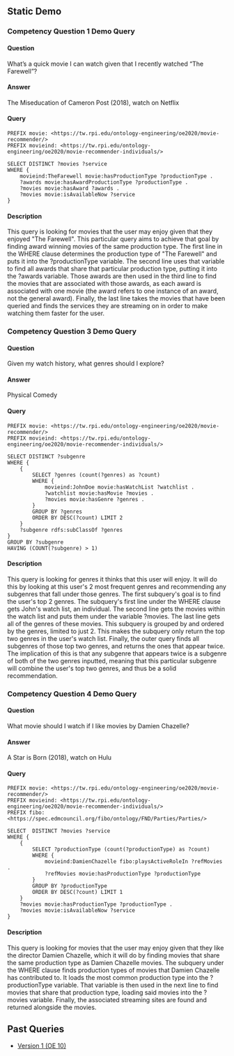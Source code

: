 ---
---

## Static Demo

### Competency Question 1 Demo Query

#### Question
What’s a quick movie I can watch given that I recently watched “The Farewell”?

#### Answer
The Miseducation of Cameron Post (2018), watch on Netflix

#### Query
```sparql
PREFIX movie: <https://tw.rpi.edu/ontology-engineering/oe2020/movie-recommender/>
PREFIX movieind: <https://tw.rpi.edu/ontology-engineering/oe2020/movie-recommender-individuals/>

SELECT DISTINCT ?movies ?service
WHERE {
	movieind:TheFarewell movie:hasProductionType ?productionType .
	?awards movie:hasAwardProductionType ?productionType .
    ?movies movie:hasAward ?awards .
	?movies movie:isAvailableNow ?service  
}
```

#### Description
This query is looking for movies that the user may enjoy given that they enjoyed "The Farewell". This particular query aims to achieve that goal by finding award winning movies of the same production type. The first line in the WHERE clause determines the production type of "The Farewell" and puts it into the ?productionType variable. The second line uses that variable to find all awards that share that particular production type, putting it into the ?awards variable. Those awards are then used in the third line to find the movies that are associated with those awards, as each award is associated with one movie (the award refers to one instance of an award, not the general award). Finally, the last line takes the movies that have been queried and finds the services they are streaming on in order to make watching them faster for the user.

### Competency Question 3 Demo Query

#### Question
Given my watch history, what genres should I explore?

#### Answer
Physical Comedy

#### Query
```sparql
PREFIX movie: <https://tw.rpi.edu/ontology-engineering/oe2020/movie-recommender/>
PREFIX movieind: <https://tw.rpi.edu/ontology-engineering/oe2020/movie-recommender-individuals/>

SELECT DISTINCT ?subgenre
WHERE {
	{
		SELECT ?genres (count(?genres) as ?count)
		WHERE {
			movieind:JohnDoe movie:hasWatchList ?watchlist .
		  	?watchlist movie:hasMovie ?movies .
		  	?movies movie:hasGenre ?genres .
		}
		GROUP BY ?genres
		ORDER BY DESC(?count) LIMIT 2
	}
    ?subgenre rdfs:subClassOf ?genres
}
GROUP BY ?subgenre
HAVING (COUNT(?subgenre) > 1)
```

#### Description
This query is looking for genres it thinks that this user will enjoy. It will do this by looking at this user's 2 most frequent genres and recommending any subgenres that fall under those genres. The first subquery's goal is to find the user's top 2 genres. The subquery's first line under the WHERE clause gets John's watch list, an individual. The second line gets the movies within the watch list and puts them under the variable ?movies. The last line gets all of the genres of these movies. This subquery is grouped by and ordered by the genres, limited to just 2. This makes the subquery only return the top two genres in the user's watch list. Finally, the outer query finds all subgenres of those top two genres, and returns the ones that appear twice. The implication of this is that any subgenre that appears twice is a subgenre of both of the two genres inputted, meaning that this particular subgenre will combine the user's top two genres, and thus be a solid recommendation.

### Competency Question 4 Demo Query

#### Question
What movie should I watch if I like movies by Damien Chazelle?

#### Answer
A Star is Born (2018), watch on Hulu

#### Query
```sparql
PREFIX movie: <https://tw.rpi.edu/ontology-engineering/oe2020/movie-recommender/>
PREFIX movieind: <https://tw.rpi.edu/ontology-engineering/oe2020/movie-recommender-individuals/>
PREFIX fibo: <https://spec.edmcouncil.org/fibo/ontology/FND/Parties/Parties/>

SELECT  DISTINCT ?movies ?service
WHERE {
	{
		SELECT ?productionType (count(?productionType) as ?count)
		WHERE {
			movieind:DamienChazelle fibo:playsActiveRoleIn ?refMovies .
        	?refMovies movie:hasProductionType ?productionType
		}
		GROUP BY ?productionType
		ORDER BY DESC(?count) LIMIT 1
  	}
  	?movies movie:hasProductionType ?productionType .
	?movies movie:isAvailableNow ?service
}
```

#### Description
This query is looking for movies that the user may enjoy given that they like the director Damien Chazelle, which it will do by finding movies that share the same production type as Damien Chazelle movies. The subquery under the WHERE clause finds production types of movies that Damien Chazelle has contributed to. It loads the most common production type into the ?productionType variable. That variable is then used in the next line to find movies that share that production type, loading said movies into the ?movies variable. Finally, the associated streaming sites are found and returned alongside the movies.


## Past Queries

- [Version 1 (OE 10)](https://drive.google.com/file/d/1e3-frVlfwR_ziNd705hhe3taYXnW639k/view?usp=sharing)
